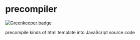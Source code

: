 # precompiler

[![Greenkeeper badge](https://badges.greenkeeper.io/JounQin/precompiler.svg)](https://greenkeeper.io/)

precompile kinds of html template into JavaScript source code
